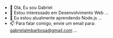 - 👋  Olá, Eu sou Gabriel
- 👀  Estou interessado em Desenvolvimento Web ...
- 🌱  Eu estou atualmente aprendendo Node.js ...
- 📫  Para falar comigo, envie um email para: gabrielalmbarbosa@gmail.com ...

<!---
GabrielAlmeidaBarbosa/GabrielAlmeidaBarbosa is a ✨ special ✨ repository because its `README.md` (this file) appears on your GitHub profile.
You can click the Preview link to take a look at your changes.
--->
